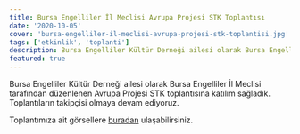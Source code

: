 ```yaml
---
title: Bursa Engelliler İl Meclisi Avrupa Projesi STK Toplantısı
date: '2020-10-05'
cover: 'bursa-engelliler-il-meclisi-avrupa-projesi-stk-toplantisi.jpg'
tags: ['etkinlik', 'toplanti']
description: Bursa Engelliler Kültür Derneği ailesi olarak Bursa Engelliler İl Meclisi tarafından düzenlenen Avrupa Projesi STK toplantısına katılım sağladık.
featured: true
---
```


Bursa Engelliler Kültür Derneği ailesi olarak Bursa Engelliler İl Meclisi tarafından düzenlenen Avrupa Projesi STK toplantısına katılım sağladık. Toplantıların takipçisi olmaya devam ediyoruz.

Toplantımıza ait görsellere [buradan](https://photos.app.goo.gl/Bt5muGtWcJ1uFoWL9) ulaşabilirsiniz.
